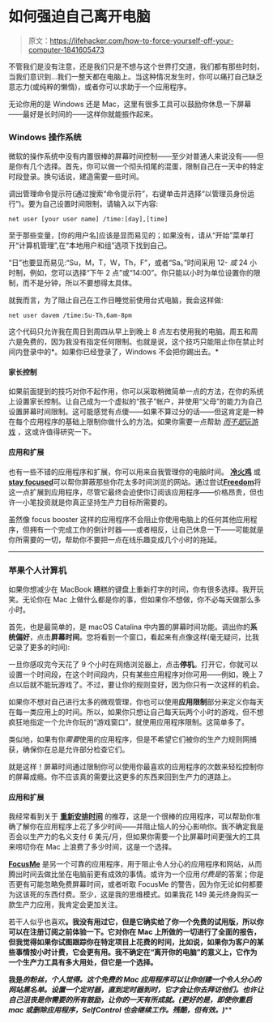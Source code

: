 # 如何强迫自己离开电脑

> 原文：<https://lifehacker.com/how-to-force-yourself-off-your-computer-1841605473>

不管我们是没有注意，还是我们只是不想与这个世界打交道，我们都有那些时刻，当我们意识到...我们一整天都在电脑上。当这种情况发生时，你可以痛打自己缺乏意志力(或纯粹的懒惰)，或者你可以求助于一个应用程序。



无论你用的是 Windows 还是 Mac，这里有很多工具可以鼓励你休息一下屏幕——最好是长时间的——这样你就能振作起来。

### Windows 操作系统

微软的操作系统中没有内置很棒的屏幕时间控制——至少对普通人来说没有——但是你有几个选择。首先，你可以做一个彻头彻尾的混蛋，限制自己在一天中的特定时段登录。换句话说，建造需要一些时间。

调出管理命令提示符(通过搜索“命令提示符”，右键单击并选择“以管理员身份运行”)。要为自己设置时间限制，请输入以下内容:

`net user [your user name] /time:[day],[time]`

至于那些变量，[你的用户名]应该是显而易见的；如果没有，请从“开始”菜单打开“计算机管理”,在“本地用户和组”选项下找到自己。

“日”也要显而易见:“Su，M，T，W，Th，F”，或者“Sa。”时间采用 12- *或* 24 小时制，例如，您可以选择“下午 2 点”或“14:00”。你只能以小时为单位设置你的限制，而不是分钟，所以不要想得太具体。

就我而言，为了阻止自己在工作日睡觉前使用台式电脑，我会这样做:

`net user davem /time:Su-Th,6am-8pm`

这个代码只允许我在周日到周四从早上到晚上 8 点左右使用我的电脑。周五和周六是免费的，因为我没有指定任何限制。也就是说，这个技巧只能阻止你在禁止时间内登录中的*。如果你已经登录了，Windows 不会把你踢出去。*

#### 家长控制

如果前面提到的技巧对你不起作用，你可以采取稍微简单一点的方法，在你的系统上设置家长控制。让自己成为一个虚拟的“孩子”帐户，并使用“父母”的能力为自己设置屏幕时间限制。这可能感觉有点傻——如果不算过分的话——但这肯定是一种在每个应用程序的基础上限制你做什么的方法。如果你需要一点帮助 [*而不是*玩游戏](https://lifehacker.com/the-best-video-games-to-play-when-youre-lonely-1841579007) ，这或许值得研究一下。

#### 应用和扩展

也有一些不错的应用程序和扩展，你可以用来自我管理你的电脑时间。 [**冷火鸡**](https://getcoldturkey.com/) 或[**stay focused**](https://chrome.google.com/webstore/detail/stayfocusd/laankejkbhbdhmipfmgcngdelahlfoji?hl=en)可以帮你屏蔽那些你花太多时间浏览的网站。通过尝试[**Freedom**](https://freedom.to/stayfocusd/?rfsn=311154.5a98f)将这一点扩展到应用程序，尽管它最终会迫使你订阅该应用程序——价格昂贵，但也许一小笔投资就是你真正坚持生产力目标所需要的。

虽然像 focus booster 这样的应用程序不会阻止你使用电脑上的任何其他应用程序，但拥有一个完成工作的倒计时器——或者相反，让自己休息一下——可能就是你所需要的一切，帮助你不要把一点在线乐趣变成几个小时的拖延。

* * *

### 苹果个人计算机

如果你想减少在 MacBook 糟糕的键盘上重新打字的时间，你有很多选择。我开玩笑。无论你在 Mac 上做什么都是你的事，但如果你不想做，你不必每天做那么多小时。

首先，也是最简单的，是 macOS Catalina 中内置的屏幕时间功能。调出你的**系统偏好**，点击**屏幕时间**。您将看到一个窗口，看起来有点像这样(毫无疑问，比我记录了更多的时间):

一旦你感叹完今天花了 9 个小时在网络浏览器上，点击**停机**。打开它，你就可以设置一个时间段，在这个时间段内，只有某些应用程序对你可用——例如，晚上 7 点以后就不能玩游戏了。不过，要让你的规则变好，因为你只有一次这样的机会。

如果你不想对自己进行太多的微观管理，你也可以使用**应用限制**部分来定义你每天在每一类应用上的时间。所以，如果你只想让自己每天玩两个小时的游戏，但不想疯狂地指定一个允许你玩的“游戏窗口”，就使用应用程序限制。这简单多了。

类似地，如果有你*需要*使用的应用程序，但是不希望它们被你的生产力规则网捕获，确保你在总是允许部分检查它们。

就是这样！屏幕时间通过限制你可以使用你最喜欢的应用程序的次数来轻松控制你的屏幕成瘾。你不应该真的需要比这更多的东西来回到生产力的道路上。

#### 应用和扩展

我经常看到关于 [**重新安排时间**](https://www.rescuetime.com) 的推荐，这是一个很棒的应用程序，可以帮助你准确了解你在应用程序上花了多少时间——并阻止恼人的分心影响你。我不确定我是否会以生产力的名义支付 6 美元/月，但如果你需要一个比屏幕时间更强大的工具来唠叨你在 Mac 上浪费了多少时间，这是一个选择。

[**FocusMe**](https://focusme.com/) 是另一个可靠的应用程序，用于阻止令人分心的应用程序和网站，从而腾出时间去做比坐在电脑前更有成效的事情。或许为一个应用*付费是*的答案；你是否更有可能忽略免费屏幕时间，或者听取 FocusMe 的警告，因为你无论如何都要为这该死的东西付费。至少，这是我的思维模式。如果我花 149 美元终身购买一款生产力应用，我肯定会更加关注。

若干人似乎也喜欢[](https://timingapp.com/)**。我没有用过它，但是它确实给了你一个免费的试用版，所以你可以在注册订阅之前体验一下。它对你在 Mac 上所做的一切进行了全面的报告，但我觉得如果你试图跟踪你在特定项目上花费的时间，比如说，如果你为客户的某些事情按小时计费，它会更有用。我不确定在“离开你的电脑”的意义上，它作为一个生产力工具有多大用处，但它是一个选择。**

**我是[](https://selfcontrolapp.com/)**的粉丝，个人觉得。这个免费的 Mac 应用程序可以让你创建一个令人分心的网站黑名单。设置一个定时器，直到定时器到时，它才会让你去拜访他们。也许让自己沮丧是你需要的所有鼓励，让你的一天有所成就。(更好的是，即使你重启 mac 或删除应用程序，SelfControl 也会继续工作*。残酷，但有效。)*****